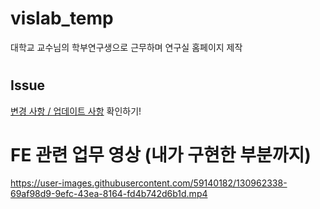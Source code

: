 # vislab_temp

대학교 교수님의 학부연구생으로 근무하며 연구실 홈페이지 제작

# <h2>Issue</h2>
[변경 사항 / 업데이트 사항](https://github.com/shinbian11/vislab_temp/issues/1) 확인하기!



# FE 관련 업무 영상 (내가 구현한 부분까지)

https://user-images.githubusercontent.com/59140182/130962338-69af98d9-9efc-43ea-8164-fd4b742d6b1d.mp4


